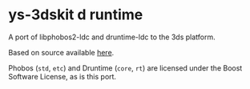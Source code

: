 # ys-3dskit d runtime

A port of libphobos2-ldc and druntime-ldc to the 3ds platform.

Based on source available [here](https://github.com/ldc-developers/ldc/tree/master/runtime).

Phobos (`std`, `etc`) and Druntime (`core`, `rt`) are licensed under the Boost Software License, as is this port.
